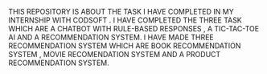 THIS REPOSITORY IS ABOUT THE TASK I HAVE COMPLETED IN MY INTERNSHIP WITH CODSOFT . I HAVE COMPLETED THE THREE TASK WHICH ARE A CHATBOT WITH RULE-BASED RESPONSES , A TIC-TAC-TOE AI AND A RECOMMENDATION SYSTEM. I HAVE MADE THREE RECOMMENDATION SYSTEM WHICH ARE BOOK RECOMMENDATION SYSTEM , MOVIE RECOMENDATION SYSTEM AND A PRODUCT RECOMMENDATION SYSTEM.
